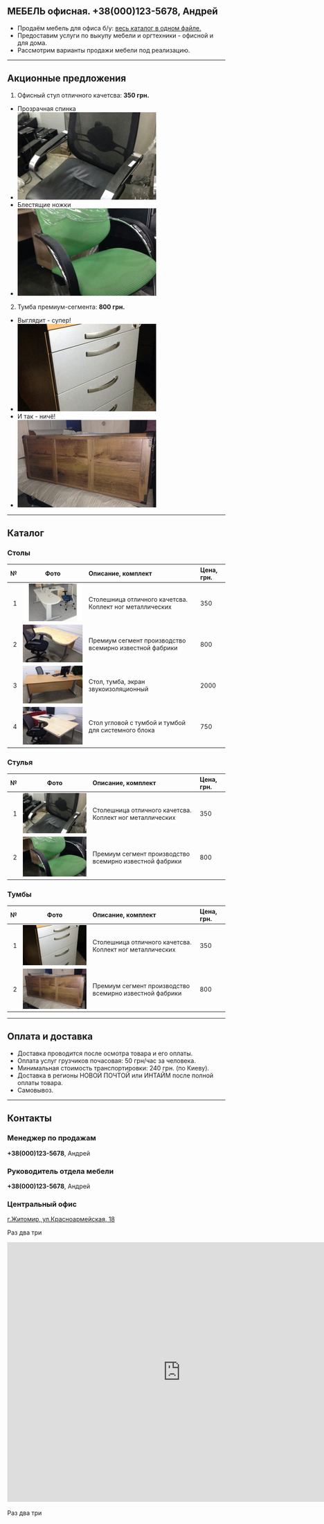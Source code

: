 ## МЕБЕЛЬ офисная. **+38(000)123-5678**, Андрей

- Продаём мебель для офиса б/у: [весь каталог в одном файле.](https://github.com/mebel-bu/mebel-bu.github.io/raw/master/price/mebel-bu.pdf)
- Предоставим услуги по выкупу мебели и оргтехники - офисной и для дома.
- Рассмотрим варианты продажи мебели под реализацию.

---

## Акционные предложения

1. Офисный стул отличного качетсва: **350 грн.**
- Прозрачная спинка
- ![](https://github.com/mebel-bu/mebel-bu.github.io/raw/master/img/chair01.jpg)
- Блестящие ножки
- ![](https://github.com/mebel-bu/mebel-bu.github.io/raw/master/img/chair02.jpg)

2. Тумба премиум-сегмента: **800 грн.**
- Выглядит - супер!
- ![](https://github.com/mebel-bu/mebel-bu.github.io/raw/master/img/stand01.jpg)
- И так - ничё!
- ![](https://github.com/mebel-bu/mebel-bu.github.io/raw/master/img/stand02.jpg)

---

## Каталог

### Столы

| №  | Фото | Описание, комплект | Цена, грн. |
|---:|:----:|:-------------------|:-----------|
|  1 | ![](https://github.com/mebel-bu/mebel-bu.github.io/raw/master/img/table01.jpg) | Столешница  отличного качетсва. Коплект ног металлических | 350 |
|  2 | ![](https://github.com/mebel-bu/mebel-bu.github.io/raw/master/img/table02.jpg) | Премиум сегмент производство всемирно известной фабрики | 800 |
|  3 | ![](https://github.com/mebel-bu/mebel-bu.github.io/raw/master/img/table03.jpg) | Стол, тумба, экран звукоизоляционный | 2000 |
|  4 | ![](https://github.com/mebel-bu/mebel-bu.github.io/raw/master/img/table04.jpg) | Стол угловой с тумбой и тумбой для системного блока | 750 |

### Стулья

| №  | Фото | Описание, комплект | Цена, грн. |
|---:|:----:|:-------------------|:-----------|
|  1 | ![](https://github.com/mebel-bu/mebel-bu.github.io/raw/master/img/chair01.jpg) | Столешница  отличного качетсва. Коплект ног металлических | 350 |
|  2 | ![](https://github.com/mebel-bu/mebel-bu.github.io/raw/master/img/chair02.jpg) | Премиум сегмент производство всемирно известной фабрики | 800 |

### Тумбы

| №  | Фото | Описание, комплект | Цена, грн. |
|---:|:----:|:-------------------|:-----------|
|  1 | ![](https://github.com/mebel-bu/mebel-bu.github.io/raw/master/img/stand01.jpg) | Столешница  отличного качетсва. Коплект ног металлических | 350 |
|  2 | ![](https://github.com/mebel-bu/mebel-bu.github.io/raw/master/img/stand02.jpg) | Премиум сегмент производство всемирно известной фабрики | 800 |

---
 
## Оплата и доставка

- Доставка проводится после осмотра товара и его оплаты.
- Оплата услуг грузчиков почасовая: 50 грн/час за человека.
- Минимальная стоимость транспортировки: 240 грн. (по Киеву).
- Доставка в регионы НОВОЙ ПОЧТОЙ или ИНТАЙМ после полной оплаты товара.
- Самовывоз.

---

## Контакты

### Менеджер по продажам

**+38(000)123-5678**, Андрей

### Руководитель отдела мебели

**+38(000)123-5678**, Андрей

### Центральный офис

[г.Житомир, ул.Красноармейская, 18](https://goo.gl/maps/5quJePAfwUB2)

<p>Раз два три</p>
<iframe src="https://www.google.com/maps/embed?pb=!1m23!1m12!1m3!1d3036.398890000621!2d28.66335798126687!3d50.21168705594279!2m3!1f0!2f0!3f0!3m2!1i1024!2i768!4f13.1!4m8!3e6!4m0!4m5!1s0x472c63ecf9c9b92d%3A0xb258529da0f75e4!2z0LLRg9C70LjRhtGPINCn0LXRgNCy0L7QvdC-0LDRgNC80ZbQudGB0YzQutCwLCDQltC40YLQvtC80LjRgNGB0YzQutCwINC-0LHQu9Cw0YHRgtGM!3m2!1d50.2118739!2d28.666118899999997!5e0!3m2!1sru!2sua!4v1487006061390" width="800" height="600" frameborder="0" style="border:0" allowfullscreen></iframe>
<p>Раз два три</p>
